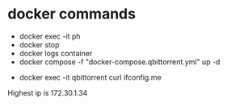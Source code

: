 # docker commands

- docker exec -it <container> ph
- docker stop <container>
- docker logs container
- docker compose -f "docker-compose.qbittorrent.yml" up -d
<!-- check outbound ip -->
- docker exec -it qbittorrent curl ifconfig.me

Highest ip is 172.30.1.34

